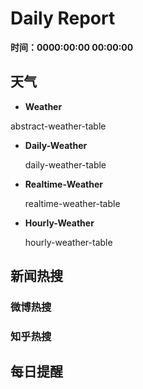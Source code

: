 # Daily Report

**时间：0000:00:00 00:00:00**



## 天气

* **Weather**

abstract-weather-table

* **Daily-Weather**

  daily-weather-table

* **Realtime-Weather**

  realtime-weather-table

* **Hourly-Weather**

  hourly-weather-table



## 新闻热搜

### 微博热搜



### 知乎热搜



## 每日提醒




